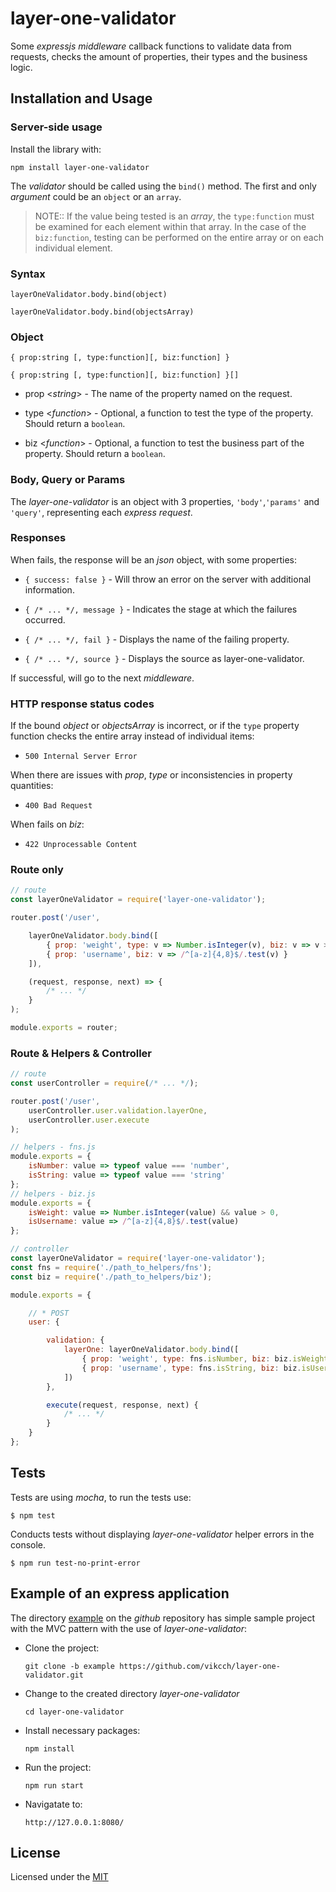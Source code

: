 # layer-one-validator

Some _expressjs middleware_ callback functions to validate data from requests, checks the amount of properties, their types and the business logic.

## Installation and Usage

### Server-side usage

Install the library with: 

`npm install layer-one-validator`

The _validator_ should be called using the `bind()` method. The first and only _argument_ could be an `object` or an `array`.

> NOTE:: If the value being tested is an _array_, the `type:function` must be examined for each element within that array. In the case of the `biz:function`, testing can be performed on the entire array or on each individual element.

### Syntax

`layerOneValidator.body.bind(object)`

`layerOneValidator.body.bind(objectsArray)`

### Object

`{ prop:string [, type:function][, biz:function] }`

`{ prop:string [, type:function][, biz:function] }[]`

* prop <_string_> - The name of the property named on the request.

* type <_function_> - Optional, a function to test the type of the property. Should return a `boolean`.

* biz <_function_> - Optional, a function to test the business part of the property.
Should return a `boolean`.

### Body, Query or Params

The _layer-one-validator_ is an object with 3 properties, `'body'`,`'params'` and `'query'`, representing each _express request_.

### Responses

When fails, the response will be an _json_ object, with some properties:

* `{ success: false }` - Will throw an error on the server with additional information.

* `{ /* ... */, message }` - Indicates the stage at which the failures occurred.

* `{ /* ... */, fail }` - Displays the name of the failing property.

* `{ /* ... */, source }` - Displays the source as layer-one-validator.

If successful, will go to the next _middleware_.

### HTTP response status codes

If the bound _object_ or _objectsArray_ is incorrect, or if the `type` property function checks the entire array instead of individual items:

* `500 Internal Server Error` 

When there are issues with _prop_, _type_ or inconsistencies in property quantities:

* `400 Bad Request`

When fails on _biz_:

* `422 Unprocessable Content`

### Route only

```js
// route
const layerOneValidator = require('layer-one-validator');

router.post('/user',

    layerOneValidator.body.bind([
        { prop: 'weight', type: v => Number.isInteger(v), biz: v => v > 0 },
        { prop: 'username', biz: v => /^[a-z]{4,8}$/.test(v) }
    ]),

    (request, response, next) => {
        /* ... */
    }
);

module.exports = router;
```

### Route & Helpers & Controller

```js
// route
const userController = require(/* ... */);

router.post('/user',
    userController.user.validation.layerOne,
    userController.user.execute
);
```
```js
// helpers - fns.js
module.exports = {
    isNumber: value => typeof value === 'number',
    isString: value => typeof value === 'string'
};
// helpers - biz.js
module.exports = {
    isWeight: value => Number.isInteger(value) && value > 0,
    isUsername: value => /^[a-z]{4,8}$/.test(value)
};
```
```js
// controller
const layerOneValidator = require('layer-one-validator');
const fns = require('./path_to_helpers/fns');
const biz = require('./path_to_helpers/biz');

module.exports = {

    // * POST
    user: {

        validation: {
            layerOne: layerOneValidator.body.bind([
                { prop: 'weight', type: fns.isNumber, biz: biz.isWeight },
                { prop: 'username', type: fns.isString, biz: biz.isUsername }
            ])
        },

        execute(request, response, next) {
            /* ... */
        }
    }
};
```

## Tests

Tests are using _mocha_, to run the tests use:

`$ npm test`

Conducts tests without displaying _layer-one-validator_ helper errors in the console.

`$ npm run test-no-print-error`

## Example of an express application

The directory [example](https://github.com/vikcch/layer-one-validator/tree/master/example) on the _github_ repository has simple sample project with the MVC pattern with the use of _layer-one-validator_:

* Clone the project:

    `git clone -b example https://github.com/vikcch/layer-one-validator.git`

* Change to the created directory _layer-one-validator_

    `cd layer-one-validator`

* Install necessary packages:

    `npm install`

* Run the project:

    `npm run start`

* Navigatate to:

    `http://127.0.0.1:8080/`

## License

Licensed under the [MIT](./LICENSE)
